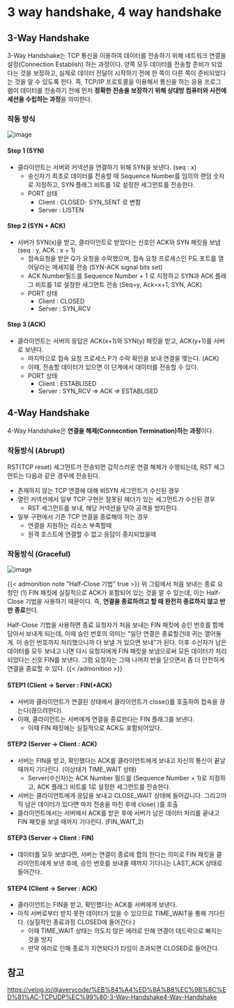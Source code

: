 # 3 way handshake, 4 way handshake


## 3-Way Handshake

3-Way Handshake는 TCP 통신을 이용하여 데이터를 전송하기 위해 네트워크 연결을 설정(Connection Establish) 하는 과정이다. 
양쪽 모두 데이터를 전송할 준비가 되었다는 것을 보장하고, 실제로 데이터 전달이 시작하기 전에 한 쪽이 다른 쪽이 준비되었다는 것을 알 수 있도록 한다.
즉, TCP/IP 프로토콜을 이용해서 통신을 하는 응용 프로그램이 데이터를 전송하기 전에 먼저 **정확한 전송을 보장하기 위해 상대방 컴퓨터와 사전에 세션을 수립하는 과정**을 의미한다.

### 작동 방식

![image](https://user-images.githubusercontent.com/46465928/163965059-8ae4fa1b-dc75-4389-ba97-9971f29bbccb.png)

#### Step 1 (SYN)
  - 클라이언트는 서버와 커넥션을 연결하기 위해 SYN을 보낸다. (seq : x)
    - 송신자가 최초로 데이터를 전송할 때 Sequence Number를 임의의 랜덤 숫자로 지정하고, SYN 플래그 비트를 1로 설정한 세그먼트를 전송한다.
    - PORT 상태
      - Client : CLOSED- SYN_SENT 로 변함
      - Server : LISTEN

#### Step 2 (SYN + ACK)
  - 서버가 SYN(x)을 받고, 클라이언트로 받았다는 신호인 ACK와 SYN 패킷을 보냄 (seq : y, ACK : x + 1)
    - 접속요청을 받은 Q가 요청을 수락했으며, 접속 요청 프로세스인 P도 포트를 열어달라는 메세지를 전송 (SYN-ACK signal bits set)
    - ACK Number필드를 Sequence Number + 1 로 지정하고 SYN과 ACK 플래그 비트를 1로 설정한 새그먼트 전송 (Seq=y, Ack=x+1, SYN, ACK)
    - PORT 상태
      - Client : CLOSED
      - Server : SYN_RCV

#### Step 3 (ACK)
  - 클라이언트는 서버의 응답은 ACK(x+1)와 SYN(y) 패킷을 받고, ACK(y+1)를 서버로 보낸다.
    - 마지막으로 접속 요청 프로세스 P가 수락 확인을 보내 연결을 맺는다. (ACK)
    - 이때, 전송할 데이터가 있으면 이 단계에서 데이터를 전송할 수 있다.
    - PORT 상태
      - Client : ESTABLISED
      - Server : SYN_RCV ⇒ ACK ⇒ ESTABLISED

## 4-Way Handshake

4-Way Handshake은 **연결을 해제(Connecntion Termination)하는 과정**이다. 

### 작동방식 (Abrupt)
RST(TCP reset) 세그먼트가 전송되면 갑작스러운 연결 해제가 수행되는데, RST 세그먼트는 다음과 같은 경우에 전송된다.

- 존재하지 않는 TCP 연결에 대해 비SYN 세그먼트가 수신된 경우
- 열린 커넥션에서 일부 TCP 구현은 잘못된 헤더가 있는 세그먼트가 수신된 경우
  - RST 세그먼트를 보내, 해당 커넥션을 닫아 공격을 방지한다.
- 일부 구현에서 기존 TCP 연결을 종료해야 하는 경우
  - 연결을 지원하는 리소스 부족할때
  - 원격 호스트에 연결할 수 없고 응답이 중지되었을때

### 작동방식 (Graceful)

![image](https://user-images.githubusercontent.com/46465928/163968315-9d5b4649-2578-4aba-be50-442a3493d62d.png)

{{< admonition note "Half-Close 기법" true >}}
위 그림에서 처음 보내는 종료 요청인 (1) FIN 패킷에 실질적으로 ACK가 포함되어 있는 것을 알 수 있는데, 이는 Half-Close 기법을 사용하기 때문이다.
즉, **연결을 종료하려고 할 때 완전히 종료하지 않고 반만 종료**한다.

Half-Close 기법을 사용하면 종료 요청자가 처음 보내는 FIN 패킷에 승인 번호를 함께 담아서 보내게 되는데, 이때 승인 번호의 의미는 "일단 연결은 종료할건데 귀는 열어둘게. 이 승인 번호까지 처리했으니까 더 보낼 거 있으면 보내"가 된다.
이후 수신자가 남은 데이터를 모두 보내고 나면 다시 요청자에게 FIN 패킷을 보냄으로써 모든 데이터가 처리되었다는 신호 FIN를 보낸다. 그럼 요청자는 그때 나머지 반을 닫으면서 좀 더 안전하게 연결을 종료할 수 있다.
{{< /admonition >}}

#### STEP1 (Client → Server : FIN(+ACK)
  - 서버와 클라이언트가 연결된 상태에서 클라이언트가 close()를 호출하여 접속을 끊는다(끊으려한다).
  - 이때, 클라이언트는 서버에게 연결을 종료한다는 FIN 플래그를 보낸다.
    - 이때 FIN 패킷에는 실질적으로 ACK도 포함되어있다.

#### STEP2 (Server → Client : ACK)
  - 서버는 FIN을 받고, 확인했다는 ACK를 클라이언트에게 보내고 자신의 통신이 끝날때까지 기다린다. (이상태가 TIME_WAIT 상태)
    - Server(수신자)는 ACK Number 필드를 (Sequence Number + 1)로 지정하고, ACK 플래그 비트를 1로 설정한 세그먼트를 전송한다.
  - 서버는 클라이언트에게 응답을 보내고 CLOSE_WAIT 상태에 들어갑니다. 그리고아직 남은 데이터가 있다면 마저 전송을 마친 후에 close( )를 호출
  - 클라이언트에서는 서버에서 ACK를 받은 후에 서버가 남은 데이터 처리를 끝내고 FIN 패킷을 보낼 때까지 기다린다. (FIN_WAIT_2)

#### STEP3 (Server → Client : FIN)
  - 데이터를 모두 보냈다면, 서버는 연결이 종료에 합의 한다는 의미로 FIN 패킷을 클라이언트에게 보낸 후에, 승인 번호를 보내줄 때까지 기다니는 LAST_ACK 상태로 들어간다.

#### STEP4 (Client → Server : ACK)
  - 클라이언트는 FIN을 받고, 확인했다는 ACK를 서버에게 보낸다.
  - 아직 서버로부터 받지 못한 데이터가 있을 수 있으므로 TIME_WAIT을 통해 기다린다. (실질적인 종료과정 CLOSED에 들어간다.)
    - 이때 TIME_WAIT 상태는 의도치 않은 에러로 인해 연결이 데드락으로 빠지는 것을 방지
    - 만약 에러로 인해 종료가 지연되다가 타임이 초과되면 CLOSED로 들어간다.

## 참고
https://velog.io/@averycode/%EB%84%A4%ED%8A%B8%EC%9B%8C%ED%81%AC-TCPUDP%EC%99%80-3-Way-Handshake4-Way-Handshake


